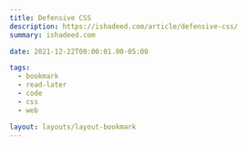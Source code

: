 ```yaml
---
title: Defensive CSS
description: https://ishadeed.com/article/defensive-css/
summary: ishadeed.com

date: 2021-12-22T00:00:01.00-05:00

tags:
  - bookmark
  - read-later
  - code
  - css
  - web

layout: layouts/layout-bookmark
---
```

